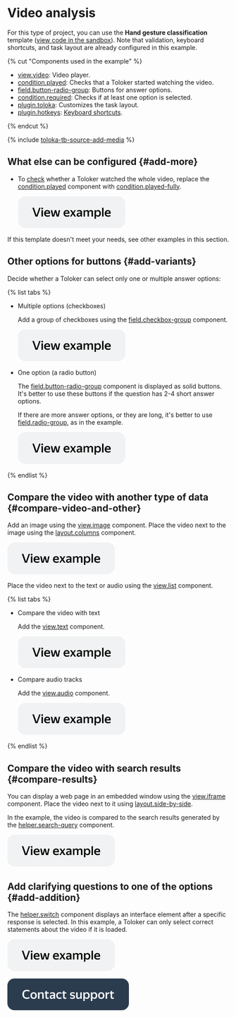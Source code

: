 # Video analysis

For this type of project, you can use the **Hand gesture classification** template ([view code in the sandbox](https://clck.ru/TJ73B)). Note that validation, keyboard shortcuts, and task layout are already configured in this example.

{% cut "Components used in the example" %}

- [view.video](../reference/view.video.md): Video player.
- [condition.played](../reference/condition.played.md): Checks that a Toloker started watching the video.
- [field.button-radio-group](../reference/field.button-radio-group.md): Buttons for answer options.
- [condition.required](../reference/condition.required.md): Checks if at least one option is selected.
- [plugin.toloka](../reference/plugin.toloka.md): Customizes the task layout.
- [plugin.hotkeys](../reference/plugin.hotkeys.md): [Keyboard shortcuts](../best-practices/hotkeys.md).

{% endcut %}

{% include [toloka-tb-source-add-media](../_includes/toloka-tb-source/id-toloka-tb-source/add-media.md) %}

## What else can be configured {#add-more}

- To [check](../best-practices/conditions.md) whether a Toloker watched the whole video, replace the [condition.played](../reference/condition.played.md) component with [condition.played-fully](../reference/condition.played-fully.md).

  [![](../_images/buttons/view-example.svg)](https://clck.ru/UC6SW)

If this template doesn't meet your needs, see other examples in this section.

## Other options for buttons {#add-variants}

Decide whether a Toloker can select only one or multiple answer options:

{% list tabs %}

- Multiple options (checkboxes)

  Add a group of checkboxes using the [field.checkbox-group](../reference/field.checkbox-group.md) component.

  [![](../_images/buttons/view-example.svg)](https://clck.ru/UC6Zo)

- One option (a radio button)

  The [field.button-radio-group](../reference/field.button-radio-group.md) component is displayed as solid buttons. It's better to use these buttons if the question has 2-4 short answer options.

  If there are more answer options, or they are long, it's better to use [field.radio-group](../reference/field.radio-group.md), as in the example.

  [![](../_images/buttons/view-example.svg)](https://clck.ru/UC6bm)

{% endlist %}

## Compare the video with another type of data {#compare-video-and-other}

Add an image using the [view.image](../reference/view.image.md) component. Place the video next to the image using the [layout.columns](../reference/layout.columns.md) component.

[![](../_images/buttons/view-example.svg)](https://clck.ru/UC6fw)

Place the video next to the text or audio using the [view.list](../reference/view.list.md) component.

{% list tabs %}

- Compare the video with text

  Add the [view.text](../reference/view.text.md) component.

  [![](../_images/buttons/view-example.svg)](https://clck.ru/UC6jd)

- Compare audio tracks

  Add the [view.audio](../reference/view.audio.md) component.

  [![](../_images/buttons/view-example.svg)](https://clck.ru/UC6n2)

{% endlist %}

## Compare the video with search results {#compare-results}

You can display a web page in an embedded window using the [view.iframe](../reference/view.iframe.md) component. Place the video next to it using [layout.side-by-side](../reference/layout.side-by-side.md).

In the example, the video is compared to the search results generated by the [helper.search-query](../reference/helper.search-query.md) component.

[![](../_images/buttons/view-example.svg)](https://clck.ru/UC6rN)

## Add clarifying questions to one of the options {#add-addition}

The [helper.switch](../reference/helper.switch.md) component displays an interface element after a specific response is selected. In this example, a Toloker can only select correct statements about the video if it is loaded.

[![](../_images/buttons/view-example.svg)](https://clck.ru/UC6tt)

[![image](../_images/buttons/contact-support.svg)](../concepts/support.md)
